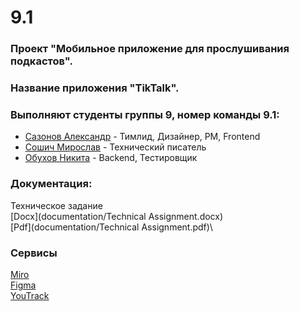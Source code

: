 # 9.1

### Проект "Мобильное приложение для прослушивания подкастов".

### Название приложения "TikTalk".

### Выполняют студенты группы 9, номер команды 9.1:
- [Сазонов Александр](https://github.com/SazonovAlexander) - Тимлид, Дизайнер, PM, Frontend
- [Сошич Мирослав](https://github.com/FunnyMogila) - Технический писатель
- [Обухов Никита](https://github.com/AL1ATE) - Backend, Тестировщик

### Документация:

Техническое задание\
[Docx](documentation/Technical Assignment.docx)\
[Pdf](documentation/Technical Assignment.pdf)\

### Сервисы
  [Miro](https://miro.com/app/board/uXjVNsiiTFw=/)\
  [Figma](https://www.figma.com/file/93EuQVMZvMCWzxlbTRSZsp/9.1?type=design&node-id=0%3A1&mode=design&t=jRcHcgefcyVJFD4s-1)\
  [YouTrack](https://alexandersazonov.youtrack.cloud/agiles/159-2/current)
